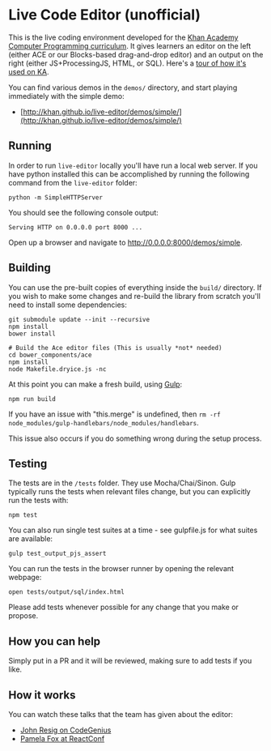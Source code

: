 # Live Code Editor (unofficial)

This is the live coding environment developed for the [Khan Academy Computer Programming curriculum](https://www.khanacademy.org/computer-programming/). It gives learners an editor on the left (either ACE or our Blocks-based drag-and-drop editor) and an output on the right (either JS+ProcessingJS, HTML, or SQL).
Here's a [tour of how it's used on KA](https://www.youtube.com/watch?v=bPCWwEApKw4).

You can find various demos in the `demos/` directory, and start playing immediately with the simple demo:

* [http://khan.github.io/live-editor/demos/simple/](http://khan.github.io/live-editor/demos/simple/)

## Running

In order to run `live-editor` locally you'll have run a local web server.  If you have python installed this can be accomplished by running the following command from the `live-editor` folder:

    python -m SimpleHTTPServer

You should see the following console output:

    Serving HTTP on 0.0.0.0 port 8000 ...

Open up a browser and navigate to http://0.0.0.0:8000/demos/simple.

## Building

You can use the pre-built copies of everything inside the `build/` directory. If you wish to make some changes and re-build the library from scratch you'll need to install some dependencies:

    git submodule update --init --recursive
    npm install
    bower install

    # Build the Ace editor files (This is usually *not* needed)
    cd bower_components/ace
    npm install
    node Makefile.dryice.js -nc

At this point you can make a fresh build, using [Gulp](http://gulpjs.com/):

    npm run build

If you have an issue with "this.merge" is undefined, then `rm -rf node_modules/gulp-handlebars/node_modules/handlebars`.

This issue also occurs if you do something wrong during the setup process.

## Testing

The tests are in the `/tests` folder. They use Mocha/Chai/Sinon. Gulp typically runs the tests when relevant files change, but you can explicitly run the tests with:

    npm test
    
You can also run single test suites at a time - see gulpfile.js for what suites are available:

    gulp test_output_pjs_assert

You can run the tests in the browser runner by opening the relevant webpage:
    
    open tests/output/sql/index.html
   

Please add tests whenever possible for any change that you make or propose.

## How you can help

Simply put in a PR and it will be reviewed, making sure to add tests if you like.

## How it works

You can watch these talks that the team has given about the editor:
* [John Resig on CodeGenius](https://www.youtube.com/watch?v=H4sSldXv_S4)
* [Pamela Fox at ReactConf](https://youtu.be/EzHsLt9vLbk?t=26m49s)
